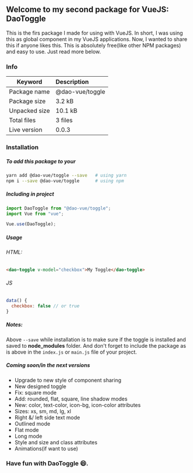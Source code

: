 ## Welcome to my second package for VueJS: DaoToggle

This is the firs package I made for using with VueJS. In short, I was using this as global component in my VueJS applications. Now, I wanted to share this if anyone likes this. This is absolutely free(like other NPM packages) and easy to use. Just read more below.

### Info

| Keyword       | Description     |
| ------------- | :-------------- |
| Package name  | @dao-vue/toggle |
| Package size  | 3.2 kB          |
| Unpacked size | 10.1 kB         |
| Total files   | 3 files         |
| Live version  | 0.0.3           |

### Installation

##### To add this package to your

```bash
yarn add @dao-vue/toggle --save   # using yarn
npm i --save @dao-vue/toggle      # using npm
```

##### Including in project

```js
import DaoToggle from "@dao-vue/toggle";
import Vue from "vue";

Vue.use(DaoToggle);
```

##### Usage

###### HTML:

```html
<dao-toggle v-model="checkbox">My Toggle</dao-toggle>
```

###### JS

```js
data() {
  checkbox: false // or true
}
```

##### Notes:

Above `--save` while installation is to make sure if the toggle is installed and saved to **node_modules** folder.
And don't forget to include the package as is above in the `index.js` or `main.js` file of your project.

##### Coming soon/in the next versions

- Upgrade to new style of component sharing
- New designed toggle
- Fix: square mode
- Add: rounded, flat, square, line shadow modes
- New: color, text-color, icon-bg, icon-color attributes
- Sizes: xs, sm, md, lg, xl
- Right &/ left side text mode
- Outlined mode
- Flat mode
- Long mode
- Style and size and class attributes
- Animations(if want to use)

### Have fun with DaoToggle 😄.

